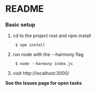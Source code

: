 # README #

### Basic setup
1. cd to the project root and npm install

        $ npm install

2. run node with the --harmony flag

        $ node --harmony index.js

3. visit http://localhost:3000/

**See the Issues page for open tasks**